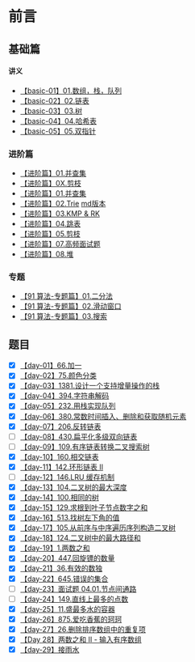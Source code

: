 # 前言

## 基础篇

#### 讲义

- [【basic-01】01.数组，栈，队列](https://github.com/leetcode-pp/91alg-1/blob/master/basic-01.md)
- [【basic-02】02.链表](https://github.com/leetcode-pp/91alg-1/blob/master/basic-02.md)
- [【basic-03】03.树](https://github.com/leetcode-pp/91alg-1/blob/master/basic-03.md)
- [【basic-04】04.哈希表](https://github.com/leetcode-pp/91alg-1/blob/master/basic-04.md)
- [【basic-05】05.双指针](https://lucifer.ren/blog/2020/05/26/91algo-basic-05.two-pointer/)

### 进阶篇

- [【进阶篇】01.并查集](https://github.com/leetcode-pp/91alg-1/blob/master/advanced-01.md)
- [【进阶篇】0X.剪枝](https://github.com/leetcode-pp/91alg-1/blob/master/advanced_prune.md)
- [【进阶篇】01.并查集](https://github.com/leetcode-pp/91alg-1/blob/master/advanced-01.md)
- [【进阶篇】02.Trie](https://github.com/leetcode-pp/91alg-1/blob/master/Trie.pdf) [md版本](https://github.com/leetcode-pp/91alg-1/blob/master/Trie.md)
- [【进阶篇】03.KMP & RK](https://github.com/leetcode-pp/91alg-1/blob/master)
- [【进阶篇】04.跳表](https://github.com/leetcode-pp/91alg-1/blob/master/advanced-skiplist.md)
- [【进阶篇】05.剪枝](https://github.com/leetcode-pp/91alg-1/blob/master/advanced_prune.md)
- [【进阶篇】07.高频面试题](https://github.com/leetcode-pp/91alg-1/blob/master/advanced-07.md)
- [【进阶篇】08.堆](https://github.com/leetcode-pp/91alg-1/blob/master/heap.md)



### 专题

- [【91 算法-专题篇】01.二分法](https://github.com/leetcode-pp/91alg-1/blob/master/topic-01.md)
- [【91 算法-专题篇】02.滑动窗口](https://github.com/leetcode-pp/91alg-1/blob/master/slidingwindow.md)
- [【91 算法-专题篇】03.搜索](https://github.com/leetcode-pp/91alg-1/blob/master/topic-03.md)



## 题目

- [x] [【day-01】66.加一](./91day_one.md)
- [x] [【day-02】75.颜色分类](./91day_two.md)
- [x] [【day-03】1381.设计一个支持增量操作的栈](./91day_three.md)
- [x] [【day-04】394.字符串解码](./91day_four.md)
- [x] [【day-05】232.用栈实现队列](./91day_five.md)
- [x] [【day-06】380.常数时间插入、删除和获取随机元素](./91day_six.md)
- [x] [【day-07】206.反转链表](./91day_seven.md)
- [ ] [【day-08】430.扁平化多级双向链表](./91day_eight.md)
- [ ] [【day-09】109.有序链表转换二叉搜索树](./91day_nine.md)
- [x] [【day-10】160.相交链表](./91day_ten.md)
- [x] [【day-11】142.环形链表 II](./91day_11.md)
- [ ] [【day-12】146.LRU 缓存机制](./91day_12.md)
- [x] [【day-13】104.二叉树的最大深度](./91day_13.md)
- [x] [【day-14】100.相同的树](./91day_14.md)
- [x] [【day-15】129.求根到叶子节点数字之和](./91day_15.md)
- [x] [【day-16】513.找树左下角的值](./91day_16.md)
- [x] [【day-17】105.从前序与中序遍历序列构造二叉树](./91day_17.md)
- [x] [【day-18】124.二叉树中的最大路径和](./91day_18.md)
- [x] [【day-19】1.两数之和](./91day_19.md)
- [x] [【day-20】447.回旋镖的数量](./91day_20.md)
- [x] [【day-21】36.有效的数独](./91day_21.md)
- [x] [【day-22】645.错误的集合](./91day_22.md)
- [ ] [【day-23】面试题 04.01.节点间通路](./91day_23.md)
- [ ] [【day-24】149.直线上最多的点数](./91day_24.md)
- [x] [【day-25】11.盛最多水的容器](./91day_25.md)
- [x] [【day-26】875.爱吃香蕉的珂珂](./91day_26.md)
- [x] [【day-27】26.删除排序数组中的重复项](./91day_27.md)
- [x] [【Day 28】两数之和 II - 输入有序数组](./91day_28.md)
- [x] [【day-29】接雨水](./91day_29.md)
